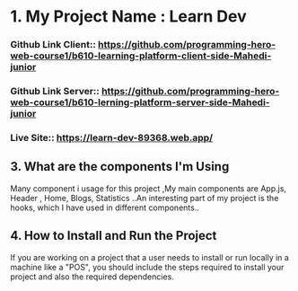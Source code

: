 # 1. My Project Name : Learn Dev

### Github Link Client:: https://github.com/programming-hero-web-course1/b610-learning-platform-client-side-Mahedi-junior

### Github Link Server:: https://github.com/programming-hero-web-course1/b610-lerning-platform-server-side-Mahedi-junior

### Live Site:: https://learn-dev-89368.web.app/

## 3. What are the components I'm Using

Many component i usage for this project ,My main components are App.js, Header , Home, Blogs, Statistics ..An interesting part of my project is the hooks, which I have used in different components..

## 4. How to Install and Run the Project

If you are working on a project that a user needs to install or run locally in a machine like a "POS", you should include the steps required to install your project and also the required dependencies.
